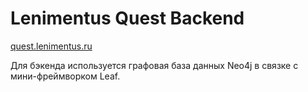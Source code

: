 # Lenimentus Quest Backend

[quest.lenimentus.ru](https://quest.lenimentus.ru)

Для бэкенда используется графовая база данных Neo4j в связке
с мини-фреймворком Leaf.